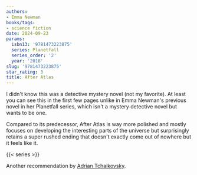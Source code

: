 ```yaml
---
authors:
- Emma Newman
books/tags:
- science fiction
date: 2024-09-23
params:
  isbn13: '9781473223875'
  series: Planetfall
  series_order: '2'
  year: '2018'
slug: '9781473223875'
star_rating: 3
title: After Atlas
---
```


I didn't know this was a detective mystery novel (not my favorite). At least you can see this in the first few pages unlike in Emma Newman's previous novel in her Planetfall series, which isn't a mystery detective novel but wants to be one. 

Compared to its predecessor, After Atlas is way more polished and mostly focuses on developing the interesting parts of the universe but surprisingly retains a super rushed ending that doesn't exactly come out of nowhere but it feels like it. 

<!--more-->


{{< series >}}


Another recommendation by [Adrian Tchaikovsky](/authors/adrian-tchaikovsky/).